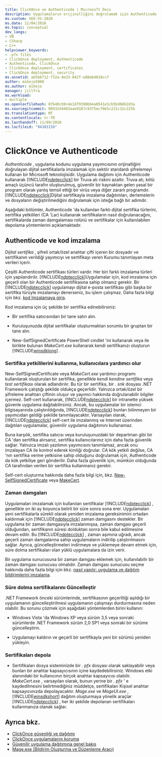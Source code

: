 ```yaml
---
title: ClickOnce ve Authenticode | Microsoft Docs
description: Uygulamaların orijinalliğini doğrulamak için Authenticode 'un kullandığı sertifikalar hakkında bilgi edinin. Sertifikaların nasıl doğrulanacağını ve depolandığını öğrenin.
ms.custom: SEO-VS-2020
ms.date: 11/04/2016
ms.topic: conceptual
dev_langs:
- VB
- CSharp
- C++
helpviewer_keywords:
- .pfx files
- ClickOnce deployment, Authenticode
- Authenticode, ClickOnce
- ClickOnce deployment, certificates
- ClickOnce deployment, security
ms.assetid: ab5b6712-f32a-4e33-842f-e88ab4818ccf
author: mikejo5000
ms.author: mikejo
manager: jillfra
ms.workload:
- multiple
ms.openlocfilehash: 07b40cb9c4e1d79390bb4a0541e1cb5bd8862d3a
ms.sourcegitcommit: 0893244403aae9187c9375ecf0e5c221c32c225b
ms.translationtype: MT
ms.contentlocale: tr-TR
ms.lasthandoff: 11/09/2020
ms.locfileid: "94383150"
---
```

# <a name="clickonce-and-authenticode"></a>ClickOnce ve Authenticode
*Authenticode* , uygulama kodunu uygulama yayımcısının orijinalliğini doğrulayan dijital sertifikalarla imzalamak için sektör standardı şifrelemeyi kullanan bir Microsoft teknolojisidir. Uygulama dağıtımı için Authenticode kullanarak [!INCLUDE[ndptecclick](../deployment/includes/ndptecclick_md.md)] bir Truva atı riskini azaltır. Truva atı, kötü amaçlı üçüncü tarafın oluşturulmuş, güvenilir bir kaynaktan gelen yasal bir program olarak yanlış temsil ettiği bir virüs veya diğer zararlı programdır. [!INCLUDE[ndptecclick](../deployment/includes/ndptecclick_md.md)]Dijital sertifikayla imzalama dağıtımları, derlemelerin ve dosyaların değiştirilmediğini doğrulamak için isteğe bağlı bir adımdır.

 Aşağıdaki bölümler, Authenticode 'da kullanılan farklı dijital sertifika türlerini, sertifika yetkilileri (CA 'Lar) kullanarak sertifikaların nasıl doğrulanacağını, sertifikalarda zaman damgalaması rolünü ve sertifikalar için kullanılabilen depolama yöntemlerini açıklamaktadır.

## <a name="authenticode-and-code-signing"></a>Authenticode ve kod imzalama
 *Dijital sertifika* , şifreli ortak/özel anahtar çifti içeren bir dosyadır ve sertifikanın verildiği yayımcıyı ve sertifikayı veren Kurumu tanımlayan meta verileri içerir.

 Çeşitli Authenticode sertifikası türleri vardır. Her biri farklı imzalama türleri için yapılandırılır. [!INCLUDE[ndptecclick](../deployment/includes/ndptecclick_md.md)]Uygulamalar için, kod imzalama için geçerli olan bir Authenticode sertifikasına sahip olmanız gerekir. Bir [!INCLUDE[ndptecclick](../deployment/includes/ndptecclick_md.md)] uygulamayı dijital e-posta sertifikası gibi başka bir sertifika türüyle imzalamayı denerseniz, bu işlem çalışmaz. Daha fazla bilgi için bkz. [kod Imzalamaya giriş](/windows/desktop/seccrypto/cryptography-tools).

 Kod imzalama için üç şekilde bir sertifika edinebilirsiniz:

- Bir sertifika satıcısından bir tane satın alın.

- Kuruluşunuzda dijital sertifikalar oluşturmaktan sorumlu bir gruptan bir tane alın.

- New-SelfSignedCertificate PowerShell cmdlet 'ini kullanarak veya ile birlikte bulunan *MakeCert.exe* kullanarak kendi sertifikanızı oluşturun [!INCLUDE[winsdklong](../deployment/includes/winsdklong_md.md)] .

### <a name="how-using-certificate-authorities-helps-users"></a>Sertifika yetkililerini kullanma, kullanıcılara yardımcı olur
 New-SelfSignedCertificate veya *MakeCert.exe* yardımcı programı kullanılarak oluşturulan bir sertifika, genellikle *kendi kendine sertifika* veya *test sertifikası* olarak adlandırılır. Bu tür bir sertifika, bir *. snk* dosyası .NET Framework çalıştığı şekilde oldukça geçerlidir. Yalnızca ortak/özel bir şifreleme anahtarı çiftinin oluşur ve yayımcı hakkında doğrulanabilir bilgiler içermez. Self-cert kullanarak, [!INCLUDE[ndptecclick](../deployment/includes/ndptecclick_md.md)] bir intranette yüksek güvenle uygulama dağıtabilirsiniz. Ancak, bu uygulamalar bir istemci bilgisayarında çalıştırıldığında, [!INCLUDE[ndptecclick](../deployment/includes/ndptecclick_md.md)] bunları bilinmeyen bir yayımcıdan geldiği şekilde tanımlayacaktır. Varsayılan olarak, [!INCLUDE[ndptecclick](../deployment/includes/ndptecclick_md.md)] self-cert ile imzalanmış ve Internet üzerinden dağıtılan uygulamalar, güvenilir uygulama dağıtımını kullanamaz.

 Buna karşılık, sertifika satıcısı veya kuruluşunuzdaki bir departman gibi bir CA 'dan sertifika alırsanız, sertifika kullanıcılarınız için daha fazla güvenlik sağlar. Yalnızca imzalı yazılımın yayımcısını tanımlamaz, ancak onu imzalayan CA ile kontrol ederek kimliği doğrular. CA kök yetkili değilse, CA 'nın sertifika verme yetkisine sahip olduğunu doğrulamak için, Authenticode da kök yetkiliye geri gönderilir. Daha fazla güvenlik için, mümkün olduğunda CA tarafından verilen bir sertifika kullanmanız gerekir.

 Self-cert oluşturma hakkında daha fazla bilgi için, bkz. [New-SelfSignedCertificate](/powershell/module/pkiclient/new-selfsignedcertificate) veya [MakeCert](/windows/desktop/SecCrypto/makecert).

### <a name="timestamps"></a>Zaman damgaları
 Uygulamaları imzalamak için kullanılan sertifikalar [!INCLUDE[ndptecclick](../deployment/includes/ndptecclick_md.md)] , genellikle on iki ay boyunca belirli bir süre sonra sona erer. Uygulamaları yeni sertifikalarla sürekli olarak yeniden imzalama gereksinimini ortadan kaldırmak için [!INCLUDE[ndptecclick](../deployment/includes/ndptecclick_md.md)] zaman damgasını destekler. Bir uygulama bir zaman damgasıyla imzalanmışsa, zaman damgası geçerli olduğundan, sertifikanın süresi dolduktan sonra bile kabul edilmesine devam edilir. Bu [!INCLUDE[ndptecclick](../deployment/includes/ndptecclick_md.md)] , zaman aşımına uğradı, ancak geçerli zaman damgalarına sahip uygulamaların indirilip çalıştırılmasını sağlar. Ayrıca, güncelleştirmeleri indirmeye ve yüklemeye devam etmek için, süre dolma sertifikaları olan yüklü uygulamalara da izin verir.

 Bir uygulama sunucusuna bir zaman damgası eklemek için, kullanılabilir bir zaman damgası sunucusu olmalıdır. Zaman damgası sunucusu seçme hakkında daha fazla bilgi için bkz. [nasıl yapılır: uygulama ve dağıtım bildirimlerini imzalama](../ide/how-to-sign-application-and-deployment-manifests.md).

### <a name="update-expired-certificates"></a>Süre dolma sertifikalarını Güncelleştir
 .NET Framework önceki sürümlerinde, sertifikasının geçerliliği aşıldığı bir uygulamanın güncelleştirilmesi uygulamanın çalışmayı durdurmasına neden olabilir. Bu sorunu çözmek için aşağıdaki yöntemlerden birini kullanın:

- Windows Vista 'da Windows XP veya sürüm 3,5 veya sonraki sürümlerde .NET Framework sürüm 2,0 SP1 veya sonraki bir sürüme güncelleştirin.

- Uygulamayı kaldırın ve geçerli bir sertifikayla yeni bir sürümü yeniden yükleyin.

### <a name="store-certificates"></a>Sertifikaları depola

- Sertifikaları dosya sisteminizde bir *. pfx* dosyası olarak saklayabilir veya bunları bir anahtar kapsayıcısının içine kaydedebilirsiniz. Windows etki alanındaki bir kullanıcının birçok anahtar kapsayıcısı olabilir. *MakeCert.exe* , varsayılan olarak, bunun yerine bir *. pfx* ' e kaydedilmesini belirtmediğiniz müddetçe, sertifikaları Kişisel anahtar kapsayıcıınızda depolayacaktır. *Mage.exe* ve *MageUI.exe* , [!INCLUDE[winsdkshort](../debugger/debug-interface-access/includes/winsdkshort_md.md)] dağıtım oluşturmaya yönelik araçlar [!INCLUDE[ndptecclick](../deployment/includes/ndptecclick_md.md)] , her iki şekilde depolanan sertifikaları kullanmanıza olanak sağlar.

## <a name="see-also"></a>Ayrıca bkz.
- [ClickOnce güvenliği ve dağıtımı](../deployment/clickonce-security-and-deployment.md)
- [ClickOnce uygulamalarını koruma](../deployment/securing-clickonce-applications.md)
- [Güvenilir uygulama dağıtımına genel bakış](../deployment/trusted-application-deployment-overview.md)
- [Mage.exe (Bildirim Oluşturma ve Düzenleme Aracı)](/dotnet/framework/tools/mage-exe-manifest-generation-and-editing-tool)